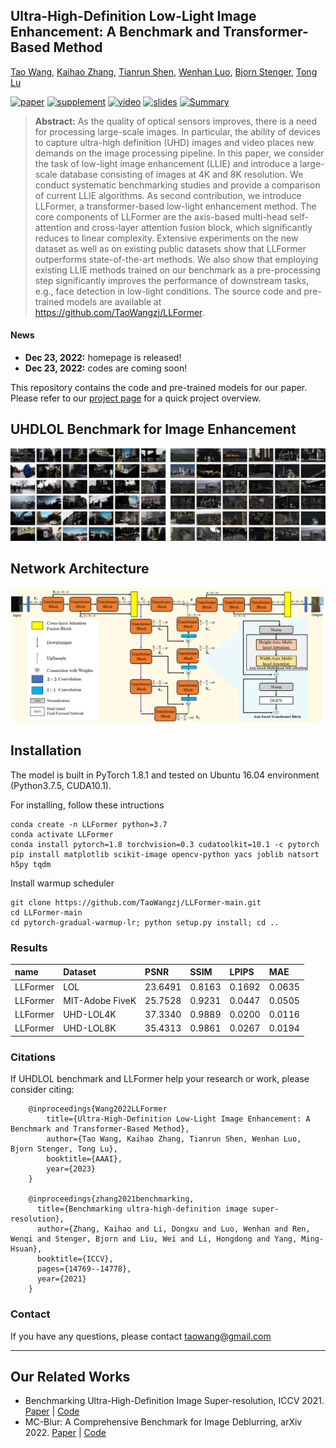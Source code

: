 
## Ultra-High-Definition Low-Light Image Enhancement: A Benchmark and Transformer-Based Method


[Tao Wang](https://scholar.google.com/citations?user=TsDufoMAAAAJ&hl=en), [Kaihao Zhang](https://scholar.google.com/citations?user=eqwDXdMAAAAJ&hl=en), [Tianrun Shen](https://tiruns.github.io/), [Wenhan Luo](https://scholar.google.com/citations?user=g20Q12MAAAAJ&hl=en), [Bjorn Stenger](https://scholar.google.com/citations?user=plhjgHUAAAAJ&hl=en), [Tong Lu](https://cs.nju.edu.cn/lutong/index.htm)

[![paper](https://img.shields.io/badge/arXiv-Paper-<COLOR>.svg)](https://arxiv.org/pdf/2212.11548.pdf)
[![supplement](https://img.shields.io/badge/Supplementary-Material-red)](https://arxiv.org/pdf/2212.11548.pdf)
[![video](https://img.shields.io/badge/Video-Presentation-F9D371)](https://arxiv.org/pdf/2212.11548.pdf)
[![slides](https://img.shields.io/badge/Presentation-Slides-B762C1)](https://arxiv.org/pdf/2212.11548.pdf)
[![Summary](https://img.shields.io/badge/Summary-Slide-87CEEB)](https://arxiv.org/pdf/2212.11548.pdf)

>**Abstract:** As the quality of optical sensors improves, there is a need for processing large-scale images. In particular, the ability of devices to capture ultra-high definition (UHD) images and video places new demands on the image processing pipeline. 
>In this paper, we consider the task of low-light image enhancement (LLIE) and introduce a large-scale database consisting of images at 4K and 8K resolution. We conduct systematic benchmarking studies and provide a comparison of current LLIE 
>algorithms. As second contribution, we introduce LLFormer, a transformer-based low-light enhancement method. The core components of LLFormer are the axis-based multi-head self-attention and cross-layer attention fusion block, which significantly 
>reduces to linear complexity. Extensive experiments on the new dataset as well as on existing public datasets show that LLFormer outperforms state-of-the-art methods. We also show that employing existing LLIE methods trained on our benchmark as a 
>pre-processing step significantly improves the performance of downstream tasks, e.g., face detection in low-light conditions. The source code and pre-trained models are available at https://github.com/TaoWangzj/LLFormer. 



#### News
- **Dec 23, 2022:** homepage is released!
- **Dec 23, 2022:** codes are coming soon!


This repository contains the code and pre-trained models for our paper. Please refer to our [project page](https://taowangzj.github.io/projects/LLFormer/) for a quick project overview.

## UHDLOL Benchmark for Image Enhancement
![](figures/benchmark.png)
## Network Architecture
![](figures/LLFormer_Structure.png)


## Installation
The model is built in PyTorch 1.8.1 and tested on Ubuntu 16.04 environment (Python3.7.5, CUDA10.1).

For installing, follow these intructions
```
conda create -n LLFormer python=3.7
conda activate LLFormer
conda install pytorch=1.8 torchvision=0.3 cudatoolkit=10.1 -c pytorch
pip install matplotlib scikit-image opencv-python yacs joblib natsort h5py tqdm
```

Install warmup scheduler

```
git clone https://github.com/TaoWangzj/LLFormer-main.git
cd LLFormer-main
cd pytorch-gradual-warmup-lr; python setup.py install; cd ..
```



### Results

| name | Dataset|PSNR|SSIM|LPIPS|MAE|
|:----|:----|:----|:----|:----|:----|
|LLFormer|LOL|23.6491|0.8163|0.1692|0.0635|
|LLFormer|MIT-Adobe FiveK|25.7528|0.9231|0.0447|0.0505|
|LLFormer|UHD-LOL4K|37.3340|0.9889|0.0200|0.0116|
|LLFormer|UHD-LOL8K|35.4313|0.9861|0.0267|0.0194|




### Citations
If UHDLOL benchmark and LLFormer help your research or work, please consider citing:

```
    @inproceedings{Wang2022LLFormer
        title={Ultra-High-Definition Low-Light Image Enhancement: A Benchmark and Transformer-Based Method}, 
        author={Tao Wang, Kaihao Zhang, Tianrun Shen, Wenhan Luo, Bjorn Stenger, Tong Lu},
        booktitle={AAAI},
        year={2023}
    }
    
    @inproceedings{zhang2021benchmarking,
      title={Benchmarking ultra-high-definition image super-resolution},
      author={Zhang, Kaihao and Li, Dongxu and Luo, Wenhan and Ren, Wenqi and Stenger, Bjorn and Liu, Wei and Li, Hongdong and Yang, Ming-Hsuan},
      booktitle={ICCV},
      pages={14769--14778},
      year={2021}
    }
```



### Contact

If you have any questions, please contact taowang@gmail.com

---


## Our Related Works
- Benchmarking Ultra-High-Definition Image Super-resolution, ICCV 2021. [Paper](https://openaccess.thecvf.com/content/ICCV2021/papers/Zhang_Benchmarking_Ultra-High-Definition_Image_Super-Resolution_ICCV_2021_paper.pdf) | [Code](https://github.com/HDCVLab/UHD4K_UHD8K)
- MC-Blur: A Comprehensive Benchmark for Image Deblurring, arXiv 2022. [Paper](https://arxiv.org/abs/2102.02808) | [Code](https://github.com/HDCVLab/MC-Blur-Dataset)



